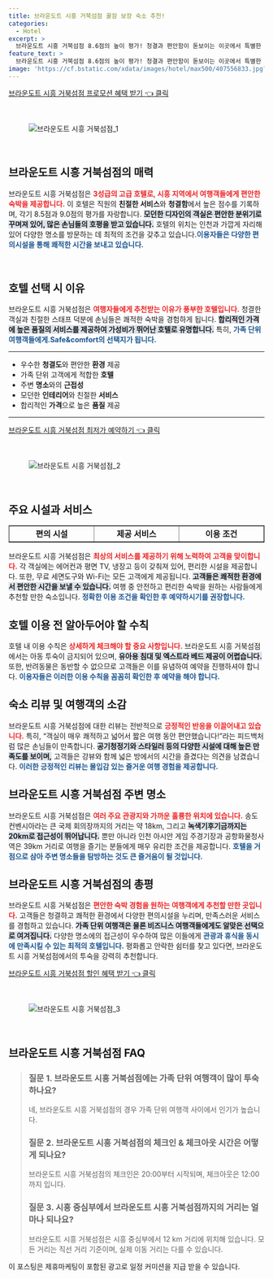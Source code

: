 ```yaml
---
title: 브라운도트 시흥 거북섬점 꿀잠 보장 숙소 추천!
categories:
  - Hotel
excerpt: >
  브라운도트 시흥 거북섬점 8.6점의 높이 평가! 청결과 편안함이 돋보이는 이곳에서 특별한 경험과 함께 환상적인 경치를 즐겨보세요. 가족 여행객에게도 최적의 선택!
feature_text: >
  브라운도트 시흥 거북섬점 8.6점의 높이 평가! 청결과 편안함이 돋보이는 이곳에서 특별한 경험과 함께 환상적인 경치를 즐겨보세요. 가족 여행객에게도 최적의 선택!
image: 'https://cf.bstatic.com/xdata/images/hotel/max500/407556833.jpg?k=a278dd9d4e9fbbcaa0133ec485622c7c0ce4cf7d07f85f35b0f127233779ffd5&o=&hp=1'
---
```


<p><a class="modoo-button" href="https://tinyurl.com/29e37ez3" rel="nofollow noopener">브라운도트 시흥 거북섬점 프로모션 혜택 받기 👈 클릭</a></p><br/>
<figure class="image"><img alt="브라운도트 시흥 거북섬점_1" src="https://cf.bstatic.com/xdata/images/hotel/max1024x768/514396277.jpg?k=546035c38cc75e27698439e2b95c9e57a1019bbb5b498d7ee2736c859bd8253b&amp;o=&amp;hp=1"/></figure><br/>

<h2 data-ke-size="size26" id="브라운도트_시흥_거북섬점_소개">브라운도트 시흥 거북섬점의 매력</h2>
<p data-ke-size="size16">브라운도트 시흥 거북섬점은 <b><span style="color: #ee2323;">3성급의 고급 호텔로, 시흥 지역에서 여행객들에게 편안한 숙박을 제공합니다.</span></b> 이 호텔은 직원의 <b>친절한 서비스</b>와 <b>청결함</b>에서 높은 점수를 기록하며, 각기 8.5점과 9.0점의 평가를 자랑합니다. <b><span style="background-color: #21538527;">모던한 디자인의 객실은 편안한 분위기로 꾸며져 있어, 많은 손님들의 호평을 받고 있습니다.</span></b> 호텔의 위치는 인천과 가깝게 자리해 있어 다양한 명소를 방문하는 데 최적의 조건을 갖추고 있습니다.<b><span style="color: #1a5490;">이용자들은 다양한 편의시설을 통해 쾌적한 시간을 보내고 있습니다.</span></b></p>
<p data-ke-size="size16"> </p>
<h2 data-ke-size="size23" id="호텔_추천_이유">호텔 선택 시 이유</h2>
<p data-ke-size="size16">브라운도트 시흥 거북섬점은 <b><span style="color: #ee2323;">여행자들에게 추천받는 이유가 풍부한 호텔입니다.</span></b> 청결한 객실과 친절한 스태프 덕분에 손님들은 쾌적한 숙박을 경험하게 됩니다. <b><span style="background-color: #21538527;">합리적인 가격에 높은 품질의 서비스를 제공하여 가성비가 뛰어난 호텔로 유명합니다.</span></b> 특히, <b><span style="color: #1a5490;">가족 단위 여행객들에게.Safe&amp;comfort의 선택지가 됩니다.</span></b></p>
<hr contenteditable="false" data-ke-style="style5" data-ke-type="horizontalRule"/>
<ul data-ke-list-type="disc" style="list-style-type: disc;">
<li>우수한 <b>청결도</b>와 편안한 <b>환경</b> 제공</li>
<li>가족 단위 고객에게 적합한 <b>호텔</b></li>
<li>주변 <b>명소</b>와의 <b>근접성</b></li>
<li>모던한 <b>인테리어</b>와 친절한 <b>서비스</b></li>
<li>합리적인 <b>가격</b>으로 높은 <b>품질</b> 제공</li>
</ul>
<hr contenteditable="false" data-ke-style="style5" data-ke-type="horizontalRule"/>
<p><a class="modoo-button" href="https://tinyurl.com/29e37ez3" rel="nofollow noopener">브라운도트 시흥 거북섬점 최저가 예약하기 👈 클릭</a></p><br/>
<figure class="image"><img alt="브라운도트 시흥 거북섬점_2" src="https://cf.bstatic.com/xdata/images/hotel/max500/407556833.jpg?k=a278dd9d4e9fbbcaa0133ec485622c7c0ce4cf7d07f85f35b0f127233779ffd5&amp;o=&amp;hp=1"/></figure><br/>
<h2 data-ke-size="size23" id="주요_시설_및_서비스">주요 시설과 서비스</h2>
<table border="1" data-ke-align="alignLeft" data-ke-style="style16" style="border-collapse: collapse; width: 100%; height: 34px;">
<tbody>
<tr style="height: 17px;">
<td style="width: 33.3333%; text-align: center; height: 17px;"><b>편의 시설</b></td>
<td style="width: 33.3333%; text-align: center; height: 17px;"><b>제공 서비스</b></td>
<td style="width: 33.3333%; text-align: center; height: 17px;"><b>이용 조건</b></td>
</tr>
<tr style="height: 17px;">
<td style="width: 33.3333%; text-align: center; height: 17px;">에어컨</td>
<td style="width: 33.3333%; text-align: center; height: 17px;">무료 세면도구</td>
<td style="width: 33.3333%; text-align: center; height: 17px;">조기 체크인 여부 확인</td>
</tr>
<tr>
<td style="width: 33.3333%; text-align: center;">평면 TV</td>
<td style="width: 33.3333%; text-align: center;">전기 주전자</td>
<td style="width: 33.3333%; text-align: center;">정해진 체크인/체크아웃 시간 준수</td>
</tr>
<tr>
<td style="width: 33.3333%; text-align: center;">냉장고</td>
<td style="width: 33.3333%; text-align: center;">Wi-Fi 무료 제공</td>
<td style="width: 33.3333%; text-align: center;">18세 이상 체크인 가능</td>
</tr>
</tbody>
</table>
<p data-ke-size="size16">브라운도트 시흥 거북섬점은 <b><span style="color: #ee2323;">최상의 서비스를 제공하기 위해 노력하여 고객을 맞이합니다.</span></b> 각 객실에는 에어컨과 평면 TV, 냉장고 등이 갖춰져 있어, 편리한 시설을 제공합니다. 또한, 무료 세면도구와 Wi-Fi는 모든 고객에게 제공됩니다. <b><span style="background-color: #21538527;">고객들은 쾌적한 환경에서 편안한 시간을 보낼 수 있습니다.</span></b> 여행 중 안전하고 편리한 숙박을 원하는 사람들에게 추천할 만한 숙소입니다. <b><span style="color: #1a5490;">정확한 이용 조건을 확인한 후 예약하시기를 권장합니다.</span></b></p>
<h2 data-ke-size="size23" id="호텔_이용_수칙">호텔 이용 전 알아두어야 할 수칙</h2>
<p data-ke-size="size16">호텔 내 이용 수칙은 <b><span style="color: #ee2323;">상세하게 체크해야 할 중요 사항입니다.</span></b> 브라운도트 시흥 거북섬점에서는 아동 투숙이 금지되어 있으며, <b><span style="background-color: #21538527;">유아용 침대 및 엑스트라 베드 제공이 어렵습니다.</span></b> 또한, 반려동물은 동반할 수 없으므로 고객들은 이를 유념하여 예약을 진행하셔야 합니다. <b><span style="color: #1a5490;">이용자들은 이러한 이용 수칙을 꼼꼼히 확인한 후 예약을 해야 합니다.</span></b></p>
<h2 data-ke-size="size26" id="숙소_리뷰와_피드백">숙소 리뷰 및 여행객의 소감</h2>
<p data-ke-size="size16">브라운도트 시흥 거북섬점에 대한 리뷰는 전반적으로 <b><span style="color: #ee2323;">긍정적인 반응을 이끌어내고 있습니다.</span></b> 특히, “객실이 매우 쾌적하고 넓어서 짧은 여행 동안 편안했습니다!”라는 피드백처럼 많은 손님들이 만족합니다. <b><span style="background-color: #21538527;">공기청정기와 스타일러 등의 다양한 시설에 대해 높은 만족도를 보이며,</span></b> 고객들은 강뷰와 함께 넓은 방에서의 시간을 즐겼다는 의견을 남겼습니다. <b><span style="color: #1a5490;">이러한 긍정적인 리뷰는 몰입감 있는 즐거운 여행 경험을 제공합니다.</span></b></p>
<h2 data-ke-size="size23" id="주변_관광지와_명소">브라운도트 시흥 거북섬점 주변 명소</h2>
<p data-ke-size="size16">브라운도트 시흥 거북섬점은 <b><span style="color: #ee2323;">여러 주요 관광지와 가까운 훌륭한 위치에 있습니다.</span></b> 송도 컨벤시아라는 큰 국제 회의장까지의 거리는 약 18km, 그리고 <b><span style="background-color: #21538527;">녹색기후기금까지는 20km로 접근성이 뛰어납니다.</span></b> 뿐만 아니라 인천 아시안 게임 주경기장과 공항화물청사역은 39km 거리로 여행을 즐기는 분들에게 매우 유리한 조건을 제공합니다. <b><span style="color: #1a5490;">호텔을 거점으로 삼아 주변 명소들을 탐방하는 것도 큰 즐거움이 될 것입니다.</span></b></p>
<h2 data-ke-size="size26" id="총평">브라운도트 시흥 거북섬점의 총평</h2>
<p data-ke-size="size16">브라운도트 시흥 거북섬점은 <b><span style="color: #ee2323;">편안한 숙박 경험을 원하는 여행객에게 추천할 만한 곳입니다.</span></b> 고객들은 청결하고 쾌적한 환경에서 다양한 편의시설을 누리며, 만족스러운 서비스를 경험하고 있습니다. <b><span style="background-color: #21538527;">가족 단위 여행객은 물론 비즈니스 여행객들에게도 알맞은 선택으로 여겨집니다.</span></b> 다양한 명소에의 접근성이 우수하여 많은 이들에게 <b><span style="color: #1a5490;">관광과 휴식을 동시에 만족시킬 수 있는 최적의 호텔입니다.</span></b> 평화롭고 안락한 쉼터를 찾고 있다면, 브라운도트 시흥 거북섬점에서의 투숙을 강력히 추천합니다.</p>

<p><a class="modoo-button" href="https://tinyurl.com/29e37ez3" rel="nofollow noopener">브라운도트 시흥 거북섬점 할인 혜택 받기 👈 클릭</a></p><br>

<figure class="image"><img src="https://cf.bstatic.com/xdata/images/hotel/max500/407557246.jpg?k=3a9b224e9ae2123ecf07c1b88c1b49e4968d5b1d3114c65724478e6f7bc6b92f&o=&hp=1" alt="브라운도트 시흥 거북섬점_3"></figure><br>
<h2 id="브라운도트 시흥 거북섬점_FAQ">브라운도트 시흥 거북섬점 FAQ</h2>
<div itemscope="" itemtype="https://schema.org/FAQPage"> 
<blockquote> 
<div itemscope="" itemprop="mainEntity" itemtype="https://schema.org/Question"> 
<h3 id="질문_1" itemprop="name">질문 1. 브라운도트 시흥 거북섬점에는 가족 단위 여행객이 많이 투숙하나요?</h3> 
<div itemscope="" itemprop="acceptedAnswer" itemtype="https://schema.org/Answer"> 
<span itemprop="text"> <p>네, 브라운도트 시흥 거북섬점의 경우 가족 단위 여행객 사이에서 인기가 높습니다.</p> </span> 
</div> 
</div> 

<div itemscope="" itemprop="mainEntity" itemtype="https://schema.org/Question"> 
<h3 id="질문_2" itemprop="name">질문 2. 브라운도트 시흥 거북섬점의 체크인 & 체크아웃 시간은 어떻게 되나요?</h3> 
<div itemscope="" itemprop="acceptedAnswer" itemtype="https://schema.org/Answer"> 
<span itemprop="text"> <p>브라운도트 시흥 거북섬점의 체크인은 20:00부터 시작되며, 체크아웃은 12:00까지 입니다.</p> </span> 
</div> 
</div> 

<div itemscope="" itemprop="mainEntity" itemtype="https://schema.org/Question"> 
<h3 id="질문_3" itemprop="name">질문 3. 시흥 중심부에서 브라운도트 시흥 거북섬점까지의 거리는 얼마나 되나요?</h3> 
<div itemscope="" itemprop="acceptedAnswer" itemtype="https://schema.org/Answer"> 
<span itemprop="text"> <p>브라운도트 시흥 거북섬점은 시흥 중심부에서 12 km 거리에 위치해 있습니다. 모든 거리는 직선 거리 기준이며, 실제 이동 거리는 다를 수 있습니다.</p> </span> 
</div> 
</div> 
</blockquote> 
</div><p>이 포스팅은 제휴마케팅이 포함된 광고로 일정 커미션을 지급 받을 수 있습니다.</p>

